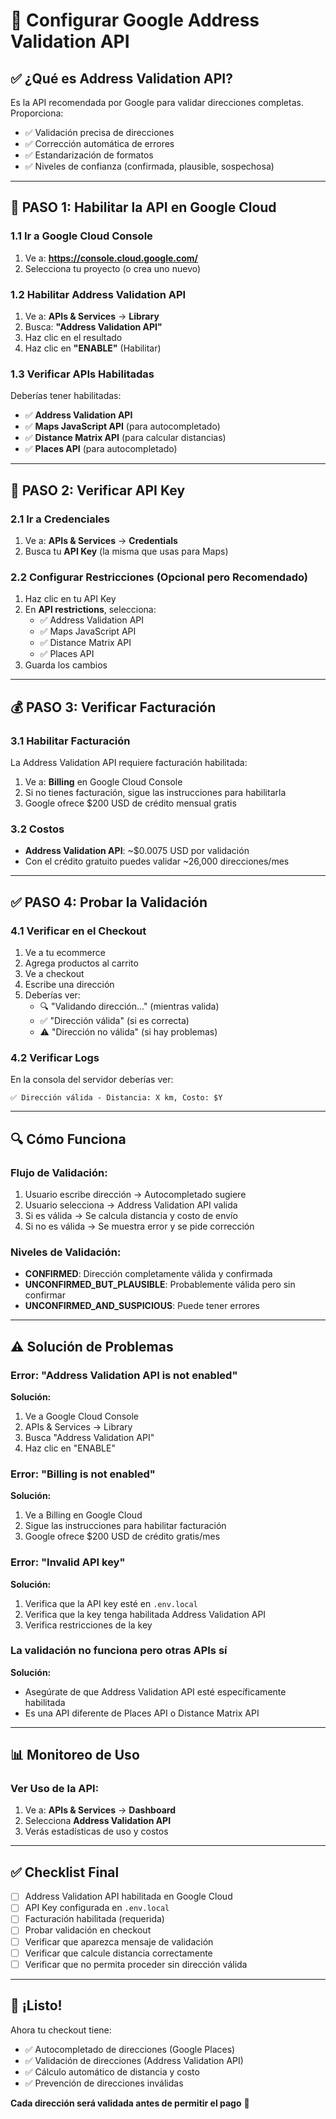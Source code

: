 # 📍 Configurar Google Address Validation API

## ✅ ¿Qué es Address Validation API?

Es la API recomendada por Google para validar direcciones completas. Proporciona:
- ✅ Validación precisa de direcciones
- ✅ Corrección automática de errores
- ✅ Estandarización de formatos
- ✅ Niveles de confianza (confirmada, plausible, sospechosa)

---

## 🚀 PASO 1: Habilitar la API en Google Cloud

### 1.1 Ir a Google Cloud Console
1. Ve a: **https://console.cloud.google.com/**
2. Selecciona tu proyecto (o crea uno nuevo)

### 1.2 Habilitar Address Validation API
1. Ve a: **APIs & Services** → **Library**
2. Busca: **"Address Validation API"**
3. Haz clic en el resultado
4. Haz clic en **"ENABLE"** (Habilitar)

### 1.3 Verificar APIs Habilitadas
Deberías tener habilitadas:
- ✅ **Address Validation API**
- ✅ **Maps JavaScript API** (para autocompletado)
- ✅ **Distance Matrix API** (para calcular distancias)
- ✅ **Places API** (para autocompletado)

---

## 🔑 PASO 2: Verificar API Key

### 2.1 Ir a Credenciales
1. Ve a: **APIs & Services** → **Credentials**
2. Busca tu **API Key** (la misma que usas para Maps)

### 2.2 Configurar Restricciones (Opcional pero Recomendado)
1. Haz clic en tu API Key
2. En **API restrictions**, selecciona:
   - ✅ Address Validation API
   - ✅ Maps JavaScript API
   - ✅ Distance Matrix API
   - ✅ Places API
3. Guarda los cambios

---

## 💰 PASO 3: Verificar Facturación

### 3.1 Habilitar Facturación
La Address Validation API requiere facturación habilitada:
1. Ve a: **Billing** en Google Cloud Console
2. Si no tienes facturación, sigue las instrucciones para habilitarla
3. Google ofrece $200 USD de crédito mensual gratis

### 3.2 Costos
- **Address Validation API**: ~$0.0075 USD por validación
- Con el crédito gratuito puedes validar ~26,000 direcciones/mes

---

## ✅ PASO 4: Probar la Validación

### 4.1 Verificar en el Checkout
1. Ve a tu ecommerce
2. Agrega productos al carrito
3. Ve a checkout
4. Escribe una dirección
5. Deberías ver:
   - 🔍 "Validando dirección..." (mientras valida)
   - ✅ "Dirección válida" (si es correcta)
   - ⚠️ "Dirección no válida" (si hay problemas)

### 4.2 Verificar Logs
En la consola del servidor deberías ver:
```
✅ Dirección válida - Distancia: X km, Costo: $Y
```

---

## 🔍 Cómo Funciona

### Flujo de Validación:
1. Usuario escribe dirección → Autocompletado sugiere
2. Usuario selecciona → Address Validation API valida
3. Si es válida → Se calcula distancia y costo de envío
4. Si no es válida → Se muestra error y se pide corrección

### Niveles de Validación:
- **CONFIRMED**: Dirección completamente válida y confirmada
- **UNCONFIRMED_BUT_PLAUSIBLE**: Probablemente válida pero sin confirmar
- **UNCONFIRMED_AND_SUSPICIOUS**: Puede tener errores

---

## ⚠️ Solución de Problemas

### Error: "Address Validation API is not enabled"
**Solución:**
1. Ve a Google Cloud Console
2. APIs & Services → Library
3. Busca "Address Validation API"
4. Haz clic en "ENABLE"

### Error: "Billing is not enabled"
**Solución:**
1. Ve a Billing en Google Cloud
2. Sigue las instrucciones para habilitar facturación
3. Google ofrece $200 USD de crédito gratis/mes

### Error: "Invalid API key"
**Solución:**
1. Verifica que la API key esté en `.env.local`
2. Verifica que la key tenga habilitada Address Validation API
3. Verifica restricciones de la key

### La validación no funciona pero otras APIs sí
**Solución:**
- Asegúrate de que Address Validation API esté específicamente habilitada
- Es una API diferente de Places API o Distance Matrix API

---

## 📊 Monitoreo de Uso

### Ver Uso de la API:
1. Ve a: **APIs & Services** → **Dashboard**
2. Selecciona **Address Validation API**
3. Verás estadísticas de uso y costos

---

## ✅ Checklist Final

- [ ] Address Validation API habilitada en Google Cloud
- [ ] API Key configurada en `.env.local`
- [ ] Facturación habilitada (requerida)
- [ ] Probar validación en checkout
- [ ] Verificar que aparezca mensaje de validación
- [ ] Verificar que calcule distancia correctamente
- [ ] Verificar que no permita proceder sin dirección válida

---

## 🎉 ¡Listo!

Ahora tu checkout tiene:
- ✅ Autocompletado de direcciones (Google Places)
- ✅ Validación de direcciones (Address Validation API)
- ✅ Cálculo automático de distancia y costo
- ✅ Prevención de direcciones inválidas

**Cada dirección será validada antes de permitir el pago** 🚀

